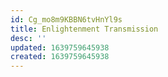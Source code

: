 ```yaml
---
id: Cg_mo8m9KBBN6tvHnYl9s
title: Enlightenment Transmission
desc: ''
updated: 1639759645938
created: 1639759645938
---
```


